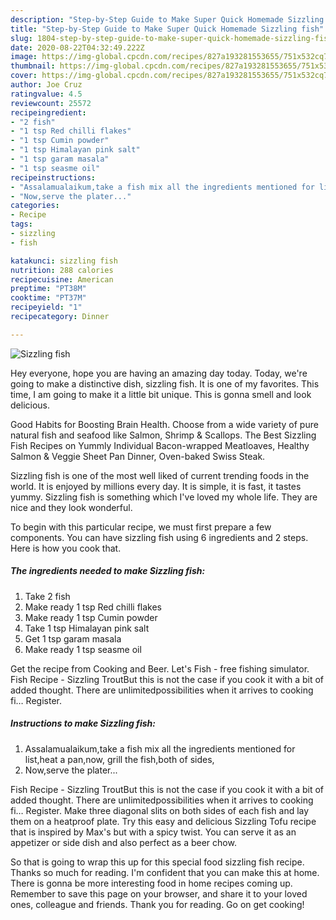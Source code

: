 ```yaml
---
description: "Step-by-Step Guide to Make Super Quick Homemade Sizzling fish"
title: "Step-by-Step Guide to Make Super Quick Homemade Sizzling fish"
slug: 1804-step-by-step-guide-to-make-super-quick-homemade-sizzling-fish
date: 2020-08-22T04:32:49.222Z
image: https://img-global.cpcdn.com/recipes/827a193281553655/751x532cq70/sizzling-fish-recipe-main-photo.jpg
thumbnail: https://img-global.cpcdn.com/recipes/827a193281553655/751x532cq70/sizzling-fish-recipe-main-photo.jpg
cover: https://img-global.cpcdn.com/recipes/827a193281553655/751x532cq70/sizzling-fish-recipe-main-photo.jpg
author: Joe Cruz
ratingvalue: 4.5
reviewcount: 25572
recipeingredient:
- "2 fish"
- "1 tsp Red chilli flakes"
- "1 tsp Cumin powder"
- "1 tsp Himalayan pink salt"
- "1 tsp garam masala"
- "1 tsp seasme oil"
recipeinstructions:
- "Assalamualaikum,take a fish mix all the ingredients mentioned for list,heat a pan,now, grill the fish,both of sides,"
- "Now,serve the plater..."
categories:
- Recipe
tags:
- sizzling
- fish

katakunci: sizzling fish 
nutrition: 288 calories
recipecuisine: American
preptime: "PT38M"
cooktime: "PT37M"
recipeyield: "1"
recipecategory: Dinner

---
```



![Sizzling fish](https://img-global.cpcdn.com/recipes/827a193281553655/751x532cq70/sizzling-fish-recipe-main-photo.jpg)

Hey everyone, hope you are having an amazing day today. Today, we're going to make a distinctive dish, sizzling fish. It is one of my favorites. This time, I am going to make it a little bit unique. This is gonna smell and look delicious.

Good Habits for Boosting Brain Health. Choose from a wide variety of pure natural fish and seafood like Salmon, Shrimp &amp; Scallops. The Best Sizzling Fish Recipes on Yummly Individual Bacon-wrapped Meatloaves, Healthy Salmon &amp; Veggie Sheet Pan Dinner, Oven-baked Swiss Steak.

Sizzling fish is one of the most well liked of current trending foods in the world. It is enjoyed by millions every day. It is simple, it is fast, it tastes yummy. Sizzling fish is something which I've loved my whole life. They are nice and they look wonderful.


To begin with this particular recipe, we must first prepare a few components. You can have sizzling fish using 6 ingredients and 2 steps. Here is how you cook that.

<!--inarticleads1-->

##### The ingredients needed to make Sizzling fish:

1. Take 2 fish
1. Make ready 1 tsp Red chilli flakes
1. Make ready 1 tsp Cumin powder
1. Take 1 tsp Himalayan pink salt
1. Get 1 tsp garam masala
1. Make ready 1 tsp seasme oil


Get the recipe from Cooking and Beer. Let&#39;s Fish - free fishing simulator. Fish Recipe - Sizzling TroutBut this is not the case if you cook it with a bit of added thought. There are unlimitedpossibilities when it arrives to cooking fi… Register. 

<!--inarticleads2-->

##### Instructions to make Sizzling fish:

1. Assalamualaikum,take a fish mix all the ingredients mentioned for list,heat a pan,now, grill the fish,both of sides,
1. Now,serve the plater...


Fish Recipe - Sizzling TroutBut this is not the case if you cook it with a bit of added thought. There are unlimitedpossibilities when it arrives to cooking fi… Register. Make three diagonal slits on both sides of each fish and lay them on a heatproof plate. Try this easy and delicious Sizzling Tofu recipe that is inspired by Max&#39;s but with a spicy twist. You can serve it as an appetizer or side dish and also perfect as a beer chow. 

So that is going to wrap this up for this special food sizzling fish recipe. Thanks so much for reading. I'm confident that you can make this at home. There is gonna be more interesting food in home recipes coming up. Remember to save this page on your browser, and share it to your loved ones, colleague and friends. Thank you for reading. Go on get cooking!
